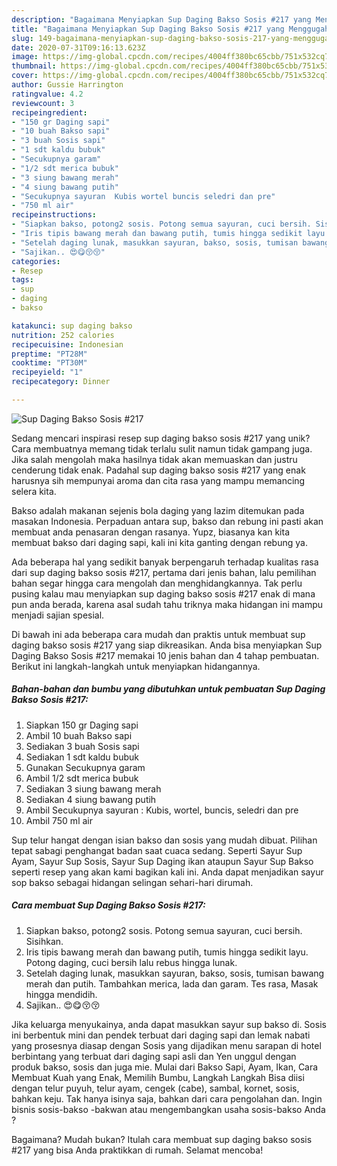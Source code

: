 ```yaml
---
description: "Bagaimana Menyiapkan Sup Daging Bakso Sosis #217 yang Menggugah Selera"
title: "Bagaimana Menyiapkan Sup Daging Bakso Sosis #217 yang Menggugah Selera"
slug: 149-bagaimana-menyiapkan-sup-daging-bakso-sosis-217-yang-menggugah-selera
date: 2020-07-31T09:16:13.623Z
image: https://img-global.cpcdn.com/recipes/4004ff380bc65cbb/751x532cq70/sup-daging-bakso-sosis-217-foto-resep-utama.jpg
thumbnail: https://img-global.cpcdn.com/recipes/4004ff380bc65cbb/751x532cq70/sup-daging-bakso-sosis-217-foto-resep-utama.jpg
cover: https://img-global.cpcdn.com/recipes/4004ff380bc65cbb/751x532cq70/sup-daging-bakso-sosis-217-foto-resep-utama.jpg
author: Gussie Harrington
ratingvalue: 4.2
reviewcount: 3
recipeingredient:
- "150 gr Daging sapi"
- "10 buah Bakso sapi"
- "3 buah Sosis sapi"
- "1 sdt kaldu bubuk"
- "Secukupnya garam"
- "1/2 sdt merica bubuk"
- "3 siung bawang merah"
- "4 siung bawang putih"
- "Secukupnya sayuran  Kubis wortel buncis seledri dan pre"
- "750 ml air"
recipeinstructions:
- "Siapkan bakso, potong2 sosis. Potong semua sayuran, cuci bersih. Sisihkan."
- "Iris tipis bawang merah dan bawang putih, tumis hingga sedikit layu. Potong daging, cuci bersih lalu rebus hingga lunak."
- "Setelah daging lunak, masukkan sayuran, bakso, sosis, tumisan bawang merah dan putih. Tambahkan merica, lada dan garam. Tes rasa, Masak hingga mendidih."
- "Sajikan.. 😍😋😚😚"
categories:
- Resep
tags:
- sup
- daging
- bakso

katakunci: sup daging bakso 
nutrition: 252 calories
recipecuisine: Indonesian
preptime: "PT28M"
cooktime: "PT30M"
recipeyield: "1"
recipecategory: Dinner

---
```



![Sup Daging Bakso Sosis #217](https://img-global.cpcdn.com/recipes/4004ff380bc65cbb/751x532cq70/sup-daging-bakso-sosis-217-foto-resep-utama.jpg)

Sedang mencari inspirasi resep sup daging bakso sosis #217 yang unik? Cara membuatnya memang tidak terlalu sulit namun tidak gampang juga. Jika salah mengolah maka hasilnya tidak akan memuaskan dan justru cenderung tidak enak. Padahal sup daging bakso sosis #217 yang enak harusnya sih mempunyai aroma dan cita rasa yang mampu memancing selera kita.

Bakso adalah makanan sejenis bola daging yang lazim ditemukan pada masakan Indonesia. Perpaduan antara sup, bakso dan rebung ini pasti akan membuat anda penasaran dengan rasanya. Yupz, biasanya kan kita membuat bakso dari daging sapi, kali ini kita ganting dengan rebung ya.

Ada beberapa hal yang sedikit banyak berpengaruh terhadap kualitas rasa dari sup daging bakso sosis #217, pertama dari jenis bahan, lalu pemilihan bahan segar hingga cara mengolah dan menghidangkannya. Tak perlu pusing kalau mau menyiapkan sup daging bakso sosis #217 enak di mana pun anda berada, karena asal sudah tahu triknya maka hidangan ini mampu menjadi sajian spesial.


Di bawah ini ada beberapa cara mudah dan praktis untuk membuat sup daging bakso sosis #217 yang siap dikreasikan. Anda bisa menyiapkan Sup Daging Bakso Sosis #217 memakai 10 jenis bahan dan 4 tahap pembuatan. Berikut ini langkah-langkah untuk menyiapkan hidangannya.

<!--inarticleads1-->

##### Bahan-bahan dan bumbu yang dibutuhkan untuk pembuatan Sup Daging Bakso Sosis #217:

1. Siapkan 150 gr Daging sapi
1. Ambil 10 buah Bakso sapi
1. Sediakan 3 buah Sosis sapi
1. Sediakan 1 sdt kaldu bubuk
1. Gunakan Secukupnya garam
1. Ambil 1/2 sdt merica bubuk
1. Sediakan 3 siung bawang merah
1. Sediakan 4 siung bawang putih
1. Ambil Secukupnya sayuran : Kubis, wortel, buncis, seledri dan pre
1. Ambil 750 ml air


Sup telur hangat dengan isian bakso dan sosis yang mudah dibuat. Pilihan tepat sabagi penghangat badan saat cuaca sedang. Seperti Sayur Sup Ayam, Sayur Sup Sosis, Sayur Sup Daging ikan ataupun Sayur Sup Bakso seperti resep yang akan kami bagikan kali ini. Anda dapat menjadikan sayur sop bakso sebagai hidangan selingan sehari-hari dirumah. 

<!--inarticleads2-->

##### Cara membuat Sup Daging Bakso Sosis #217:

1. Siapkan bakso, potong2 sosis. Potong semua sayuran, cuci bersih. Sisihkan.
1. Iris tipis bawang merah dan bawang putih, tumis hingga sedikit layu. Potong daging, cuci bersih lalu rebus hingga lunak.
1. Setelah daging lunak, masukkan sayuran, bakso, sosis, tumisan bawang merah dan putih. Tambahkan merica, lada dan garam. Tes rasa, Masak hingga mendidih.
1. Sajikan.. 😍😋😚😚


Jika keluarga menyukainya, anda dapat masukkan sayur sup bakso di. Sosis ini berbentuk mini dan pendek terbuat dari daging sapi dan lemak nabati yang prosesnya diasap dengan Sosis yang dijadikan menu sarapan di hotel berbintang yang terbuat dari daging sapi asli dan Yen unggul dengan produk bakso, sosis dan juga mie. Mulai dari Bakso Sapi, Ayam, Ikan, Cara Membuat Kuah yang Enak, Memilih Bumbu, Langkah Langkah Bisa diisi dengan telur puyuh, telur ayam, cengek (cabe), sambal, kornet, sosis, bahkan keju. Tak hanya isinya saja, bahkan dari cara pengolahan dan. Ingin bisnis sosis-bakso -bakwan atau mengembangkan usaha sosis-bakso Anda ? 

Bagaimana? Mudah bukan? Itulah cara membuat sup daging bakso sosis #217 yang bisa Anda praktikkan di rumah. Selamat mencoba!
